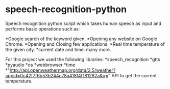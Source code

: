 # speech-recognition-python
Speech recognition python script which takes human speech as input and performs basic operations such as:

*Google search of the keyword given. 
*Opening any website on Google Chrome.
*Opening and Closing few applications.
*Real time temperature of the given city.
*current date and time.
many more.

For this project we used the following libraries:
*speech_recognition
*gtts
*pyaudio
*os
*webbrowser
*time
*"http://api.openweathermap.org/data/2.5/weather?appid=0c42f7f6b53b244c78a418f4f181282a&q=" API to get the current temperature.
